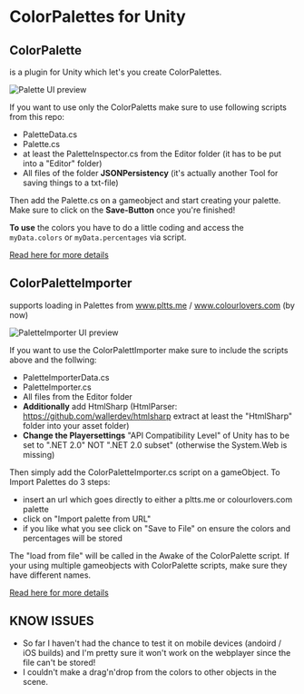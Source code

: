 ColorPalettes for Unity
=============


**ColorPalette**
---
is a plugin for Unity which let's you create ColorPalettes.

![Palette UI preview ](https://raw.githubusercontent.com/DomDomHaas/ColorImporter/master/Preview.png "ColorPalette Screenshot")

If you want to use only the ColorPaletts make sure to use following scripts from this repo:
- PaletteData.cs
- Palette.cs
- at least the PaletteInspector.cs from the Editor folder (it has to be put into a "Editor" folder)
- All files of the folder **JSONPersistency** (it's actually another Tool for saving things to a txt-file)

Then add the Palette.cs on a gameobject and start creating your palette.
Make sure to click on the **Save-Button** once you're finished!

**To use** the colors you have to do a little coding and access the `myData.colors` or `myData.percentages` via script.

[Read here for more details](http://domdomhaas.github.io/ColorPalette/ "Blog post to ColorPalette")

**ColorPaletteImporter**
---
supports loading in Palettes from www.pltts.me / www.colourlovers.com (by now)

![PaletteImporter UI preview ](https://raw.githubusercontent.com/DomDomHaas/ColorImporter/master/Preview_Importer.png "ColorPaletteImporter Screenshot")

If you want to use the ColorPalettImporter make sure to include the scripts above and the follwing:
- PaletteImporterData.cs
- PaletteImporter.cs
- All files from the Editor folder
- **Additionally** add HtmlSharp (HtmlParser: https://github.com/wallerdev/htmlsharp extract at least the "HtmlSharp" folder into your asset folder)
- **Change the Playersettings** "API Compatibility Level" of Unity has to be set to ".NET 2.0" NOT ".NET 2.0 subset" (otherwise the System.Web is missing)


Then simply add the ColorPaletteImporter.cs script on a gameObject.
To Import Palettes do 3 steps:
- insert an url which goes directly to either a pltts.me or colourlovers.com palette
- click on "Import palette from URL"
- if you like what you see click on "Save to File" on ensure the colors and percentages will be stored


The "load from file" will be called in the Awake of the ColorPalette script. If your using multiple gameobjects with ColorPalette scripts, make sure they have different names.

[Read here for more details](http://domdomhaas.github.io/ColorPaletteImporter/ "Blog post to ColorPaletteImporter")



**KNOW ISSUES**
---
- So far I haven't had the chance to test it on mobile devices (andoird / iOS builds) and I'm pretty sure it won't work on the webplayer since the file can't be stored!
- I couldn't make a drag'n'drop from the colors to other objects in the scene.

